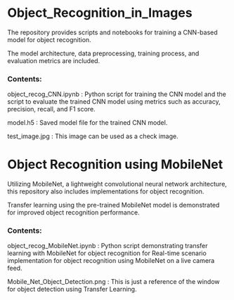 # Object_Recognition_in_Images

The repository provides scripts and notebooks for training a CNN-based model for object recognition. 

The model architecture, data preprocessing, training process, and evaluation metrics are included.

### Contents:
object_recog_CNN.ipynb : Python script for training the CNN model and the script to evaluate the trained CNN model using metrics such as accuracy, precision, recall, and F1 score.


model.h5 : Saved model file for the trained CNN model.

test_image.jpg : This image can be used as a check image. 

# Object Recognition using MobileNet
Utilizing MobileNet, a lightweight convolutional neural network architecture, this repository also includes implementations for object recognition. 

Transfer learning using the pre-trained MobileNet model is demonstrated for improved object recognition performance.

### Contents:
object_recog_MobileNet.ipynb : Python script demonstrating transfer learning with MobileNet for object recognition for Real-time scenario implementation for object recognition using MobileNet on a live camera feed.

Mobile_Net_Object_Detection.png : This is just a reference of the window for object detection using Transfer Learning.

